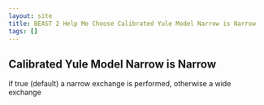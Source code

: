 ```yaml
---
layout: site
title: BEAST 2 Help Me Choose Calibrated Yule Model Narrow is Narrow
tags: []
---
```


## Calibrated Yule Model Narrow is Narrow

if true (default) a narrow exchange is performed, otherwise a wide exchange
